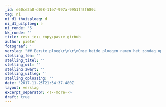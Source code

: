```yaml
---
_id: e60ce2a0-d098-11e7-997a-9951f42f680c
tag: ni
ni_d1_thuisploeg: d
ni_d1_uitploeg: e
ni_ronde: '5'
kk_ronde: ''
title: test ie11 copy/paste github
author: pieter
fotograaf: ''
verslag: "## Eerste ploeg\r\n\r\nOnze beide ploegen namen het zondag op tegen het illustere CREB uit Brussel.\r\n\r\n**_Mo_** op bord zes met zwart kwam in het vroege middenspel verloren te staan. Zijn tegenstander (+1910 elo) dacht blijkbaar dat hij zich alles kon permitteren en lette onvoldoende op bij een pionnenstorm van onze man op de koningsvleugel en kwam zelfs nog in zetdwang (zie diagram hieronder) waardoor onze speler warempel nog won. Hulde!<!--more-->\r\n\r\n**_Serge_** won een kwaliteit maar met compensatie voor de tegenstander. Hij gaf ze dan maar terug tegen een pion. Toen die echter later verloren ging, was de vrede snel getekend. Een wat teleurstellend resultaat.\r\n\r\n**_Kjell_** met zwart speelde tegen een beloftevolle jeugdspeler (14 jaar!) en met +2050 elo. Na een evenwichtige partij werd ook hier tot remise besloten, goed resultaat!\r\n\r\n**_Walter_** maakte wellicht een van de grootste blunders in zijn carrière en sloeg met een loper een pion, die door een pion van de tegenstander werd teruggeslagen. Helaas was er hierna geen enkele pointe te bekennen en na enkele onbelangrijke zetten moest hij opgeven.\r\n\r\n**_Frank_** verloor door een combinatie een pion en stond met de rug tegen de muur. Toch had hij volgens Serge tot laat in de partij nog goede praktische kansen op remise op basis van een sterke vrijpion op de damevleugel. Helaas liep hij in een matnet.\r\n\r\n**_Diederik_** deed er vervolgens alles aan om een Stonewall opstelling van zwart nog te kraken. Hij kwam nog heel ver en bereikte een paardeindspel met 2 extra pionnen op de a en h-lijn tegen een gecentraliseerde koning. Er zat, zoals de computer bewees (2 opeenvolgende moeilijke paardzetten!) een studieachtige winst in, voor stervelingen moeilijk te zien. Spijtig na een goede partij tegen een sterke tegenstander (+2000)\r\n\r\nResultaat: 2.5-3.5 verloren.\r\n\r\n## Tweede ploeg\r\n\r\n**_Yves_** op 4 blunderde in de opening, kwam een pion achter met nog meer positioneel nadeel. Hij won de pion terug en later warempel nog de kwaliteit. In tijdnood maakte hij de karwei mooi af. Goed gedaan!\r\n\r\n**_Peter_** op bord 2 stond lange tijd gelijkwaardig (tegen +1700) verloor toen een pion en kort daarna een stuk. Jammer en hij was nadien erg boos op zichzelf.\r\n\r\n**_Filip_** met wit op drie tegen de jonge Ruben Micciche (wordt binnen 10 dagen 10 jaar, +1530 elo) kwam behoorlijk te staan, maar verloor later in de partij een kwaliteit en gaf verrassend onmiddellijk op. Er stond echt nog wel genoeg materiaal op het bord om verder te spelen. Door op te geven heeft nog nooit iemand gewonnen, Filip!\r\n\r\n**_Camiel_** speelde tegen de geroutineerde Jean-Marie Ooghe en verloor in het late middenspel een pion, met uiteindelijk elk nog een toren. Op basis van een gecentraliseerde koning hield hij uiteindelijk nog comfortabel remise. \r\n\r\nResultaat: 1,5-2.5 verloren.\r\n\r\n## Naspel\r\n\r\nOp 3 december (vijfde ronde) komen er moeilijke verplaatsingen naar Opwijk en Nijvel. De tweede ploeg moet nu absoluut winnen van Nijvel, dat bye was in deze ronde en al eerder won van CREB."
stelling_fen: ''
stelling_titel: ''
stelling_wit: ''
stelling_zwart: ''
stelling_uitleg: ''
stelling_oplossing: ''
date: '2017-11-23T21:54:37.480Z'
layout: verslag
excerpt_separator: <!--more-->
draft: true
---
```


